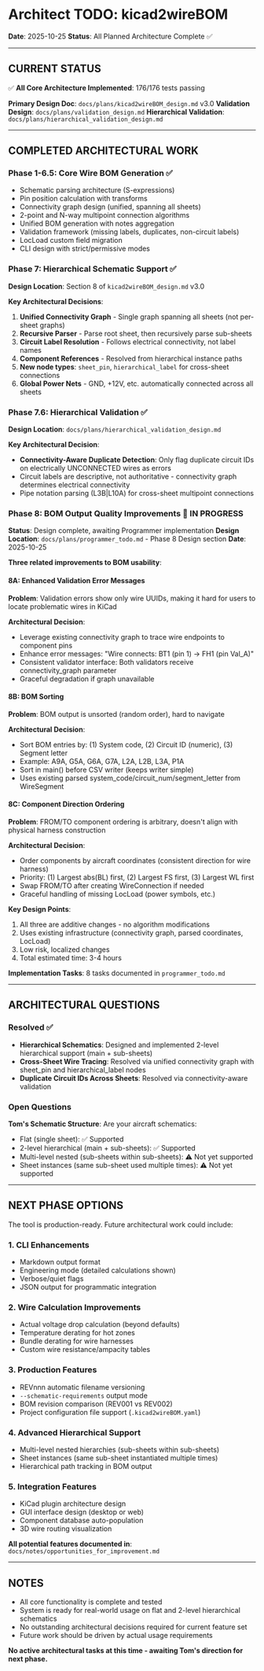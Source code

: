 # Architect TODO: kicad2wireBOM

**Date**: 2025-10-25
**Status**: All Planned Architecture Complete ✅

---

## CURRENT STATUS

✅ **All Core Architecture Implemented**: 176/176 tests passing

**Primary Design Doc**: `docs/plans/kicad2wireBOM_design.md` v3.0
**Validation Design**: `docs/plans/validation_design.md`
**Hierarchical Validation**: `docs/plans/hierarchical_validation_design.md`

---

## COMPLETED ARCHITECTURAL WORK

### Phase 1-6.5: Core Wire BOM Generation ✅
- Schematic parsing architecture (S-expressions)
- Pin position calculation with transforms
- Connectivity graph design (unified, spanning all sheets)
- 2-point and N-way multipoint connection algorithms
- Unified BOM generation with notes aggregation
- Validation framework (missing labels, duplicates, non-circuit labels)
- LocLoad custom field migration
- CLI design with strict/permissive modes

### Phase 7: Hierarchical Schematic Support ✅
**Design Location**: Section 8 of `kicad2wireBOM_design.md` v3.0

**Key Architectural Decisions**:
1. **Unified Connectivity Graph** - Single graph spanning all sheets (not per-sheet graphs)
2. **Recursive Parser** - Parse root sheet, then recursively parse sub-sheets
3. **Circuit Label Resolution** - Follows electrical connectivity, not label names
4. **Component References** - Resolved from hierarchical instance paths
5. **New node types**: `sheet_pin`, `hierarchical_label` for cross-sheet connections
6. **Global Power Nets** - GND, +12V, etc. automatically connected across all sheets

### Phase 7.6: Hierarchical Validation ✅
**Design Location**: `docs/plans/hierarchical_validation_design.md`

**Key Architectural Decision**:
- **Connectivity-Aware Duplicate Detection**: Only flag duplicate circuit IDs on electrically UNCONNECTED wires as errors
- Circuit labels are descriptive, not authoritative - connectivity graph determines electrical connectivity
- Pipe notation parsing (L3B|L10A) for cross-sheet multipoint connections

### Phase 8: BOM Output Quality Improvements 🚧 IN PROGRESS

**Status**: Design complete, awaiting Programmer implementation
**Design Location**: `docs/plans/programmer_todo.md` - Phase 8 Design section
**Date**: 2025-10-25

**Three related improvements to BOM usability**:

#### 8A: Enhanced Validation Error Messages
**Problem**: Validation errors show only wire UUIDs, making it hard for users to locate problematic wires in KiCad

**Architectural Decision**:
- Leverage existing connectivity graph to trace wire endpoints to component pins
- Enhance error messages: "Wire connects: BT1 (pin 1) → FH1 (pin Val_A)"
- Consistent validator interface: Both validators receive connectivity_graph parameter
- Graceful degradation if graph unavailable

#### 8B: BOM Sorting
**Problem**: BOM output is unsorted (random order), hard to navigate

**Architectural Decision**:
- Sort BOM entries by: (1) System code, (2) Circuit ID (numeric), (3) Segment letter
- Example: A9A, G5A, G6A, G7A, L2A, L2B, L3A, P1A
- Sort in main() before CSV writer (keeps writer simple)
- Uses existing parsed system_code/circuit_num/segment_letter from WireSegment

#### 8C: Component Direction Ordering
**Problem**: FROM/TO component ordering is arbitrary, doesn't align with physical harness construction

**Architectural Decision**:
- Order components by aircraft coordinates (consistent direction for wire harness)
- Priority: (1) Largest abs(BL) first, (2) Largest FS first, (3) Largest WL first
- Swap FROM/TO after creating WireConnection if needed
- Graceful handling of missing LocLoad (power symbols, etc.)

**Key Design Points**:
1. All three are additive changes - no algorithm modifications
2. Uses existing infrastructure (connectivity graph, parsed coordinates, LocLoad)
3. Low risk, localized changes
4. Total estimated time: 3-4 hours

**Implementation Tasks**: 8 tasks documented in `programmer_todo.md`

---

## ARCHITECTURAL QUESTIONS

### Resolved ✅
- **Hierarchical Schematics**: Designed and implemented 2-level hierarchical support (main + sub-sheets)
- **Cross-Sheet Wire Tracing**: Resolved via unified connectivity graph with sheet_pin and hierarchical_label nodes
- **Duplicate Circuit IDs Across Sheets**: Resolved via connectivity-aware validation

### Open Questions
**Tom's Schematic Structure**: Are your aircraft schematics:
- Flat (single sheet): ✅ Supported
- 2-level hierarchical (main + sub-sheets): ✅ Supported
- Multi-level nested (sub-sheets within sub-sheets): ⚠️ Not yet supported
- Sheet instances (same sub-sheet used multiple times): ⚠️ Not yet supported

---

## NEXT PHASE OPTIONS

The tool is production-ready. Future architectural work could include:

### 1. CLI Enhancements
- Markdown output format
- Engineering mode (detailed calculations shown)
- Verbose/quiet flags
- JSON output for programmatic integration

### 2. Wire Calculation Improvements
- Actual voltage drop calculation (beyond defaults)
- Temperature derating for hot zones
- Bundle derating for wire harnesses
- Custom wire resistance/ampacity tables

### 3. Production Features
- REVnnn automatic filename versioning
- `--schematic-requirements` output mode
- BOM revision comparison (REV001 vs REV002)
- Project configuration file support (`.kicad2wireBOM.yaml`)

### 4. Advanced Hierarchical Support
- Multi-level nested hierarchies (sub-sheets within sub-sheets)
- Sheet instances (same sub-sheet instantiated multiple times)
- Hierarchical path tracking in BOM output

### 5. Integration Features
- KiCad plugin architecture design
- GUI interface design (desktop or web)
- Component database auto-population
- 3D wire routing visualization

**All potential features documented in**: `docs/notes/opportunities_for_improvement.md`

---

## NOTES

- All core functionality is complete and tested
- System is ready for real-world usage on flat and 2-level hierarchical schematics
- No outstanding architectural decisions required for current feature set
- Future work should be driven by actual usage requirements

**No active architectural tasks at this time - awaiting Tom's direction for next phase.**
